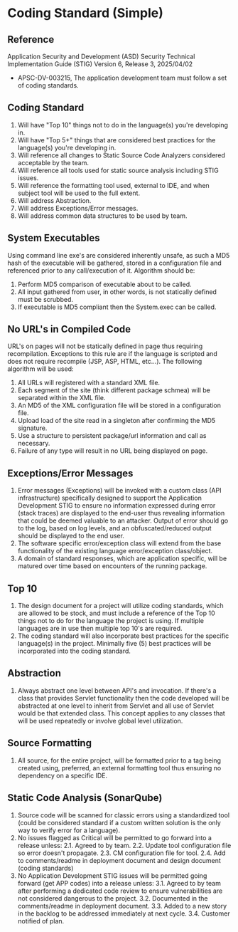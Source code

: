 # Coding Standard (Simple)

## Reference
Application Security and Development (ASD) Security Technical Implementation Guide (STIG) Version 6, Release 3, 2025/04/02
 - APSC-DV-003215, The application development team must follow a set of coding standards.

## Coding Standard

1.  Will have "Top 10" things not to do in the language(s) you're developing in.
2.  Will have "Top 5+" things that are considered best practices for the language(s) you're developing in.
3.  Will reference all changes to Static Source Code Analyzers considered acceptable by the team.
4.  Will reference all tools used for static source analysis including STIG issues.
5.  Will reference the formatting tool used, external to IDE, and when subject tool will be used to the full extent.
6.  Will address Abstraction.
7.  Will address Exceptions/Error messages.
8.  Will address common data structures to be used by team.

## System Executables

Using command line exe's are considered inherently unsafe, as such a MD5 hash of the executable will be gathered, stored in a configuration file and referenced prior to any call/execution of it.  Algorithm should be:

1.  Perform MD5 comparison of executable about to be called.
2.  All input gathered from user, in other words, is not statically defined must be scrubbed.
3.  If executable is MD5 compliant then the System.exec can be called.

## No URL's in Compiled Code
URL's on pages will not be statically defined in page thus requiring recompilation.  Exceptions to this rule are if the language is scripted and does not require recompile (JSP, ASP, HTML, etc...).  The following algorithm will be used:

1.  All URLs will registered with a standard XML file.
2.  Each segment of the site (think different package schmea) will be separated within the XML file.
3.  An MD5 of the XML configuration file will be stored in a configuration file.
4.  Upload load of the site read in a singleton after confirming the MD5 signature.
5.  Use a structure to persistent package/url information and call as necessary.
6.  Failure of any type will result in no URL being displayed on page.

## Exceptions/Error Messages

1. Error messages (Exceptions) will be invoked with a custom class (API infrastructure) specifically designed to support the Application Development STIG to ensure no information expressed during error (stack traces) are displayed to the end-user thus revealing information that could be deemed valuable to an attacker.  Output of error should go to the log, based on log levels, and an obfuscated/reduced output should be displayed to the end user.
2. The software specific error/exception class will extend from the base functionality of the existing language error/exception class/object.
3. A domain of standard responses, which are application specific, will be matured over time based on encounters of the running package.


## Top 10
1. The design document for a project will utilize coding standards, which are allowed to be stock, and must include a reference of the Top 10 things not to do for the language the project is using.  If multiple languages are in use then multiple top 10's are required.
2. The coding standard will also incorporate best practices for the specific language(s) in the project.  Minimally five (5) best practices will be incorporated into the coding standard.


## Abstraction

1. Always abstract one level between API's and invocation.  If there's a class that provides Servlet functionality then the code developed will be abstracted at one level to inherit from Servlet and all use of Servlet would be that extended class.  This concept applies to any classes that will be used repeatedly or involve global level utilization.

## Source Formatting

1. All source, for the entire project, will be formatted prior to a tag being created using, preferred, an external formatting tool thus ensuring no dependency on a specific IDE.

## Static Code Analysis (SonarQube)
1. Source code will be scanned for classic errors using a standardized tool (could be considered standard if a custom written solution is the only way to verify error for a language).
2. No issues flagged as Critical will be permitted to go forward into a release unless:
	2.1.  Agreed to by team.
	2.2.  Update tool configuration file so error doesn't propagate.
	2.3.  CM configuration file for tool.
	2.4.  Add to comments/readme in deployment document and design document (coding standards)
3. No Application Development STIG issues will be permitted going forward (get APP codes) into a release unless:
	3.1.  Agreed to by team after performing a dedicated code review to ensure vulnerabilities are not considered dangerous to the project.
	3.2.  Documented in the comments/readme in deployment document.
	3.3.  Added to a new story in the backlog to be addressed immediately at next cycle.
	3.4.  Customer notified of plan.
